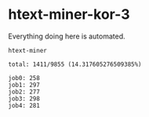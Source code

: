 # htext-miner-kor-3

Everything doing here is automated.

```
htext-miner

total: 1411/9855 (14.317605276509385%)

job0: 258
job1: 297
job2: 277
job3: 298
job4: 281
```